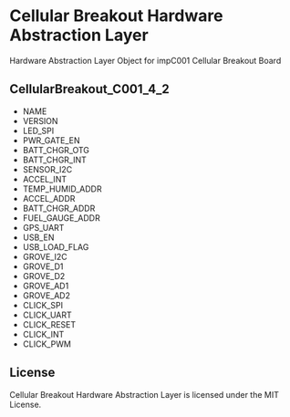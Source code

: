 # Cellular Breakout Hardware Abstraction Layer

Hardware Abstraction Layer Object for impC001 Cellular Breakout Board

## CellularBreakout_C001_4_2

* NAME
* VERSION
* LED_SPI
* PWR_GATE_EN
* BATT_CHGR_OTG
* BATT_CHGR_INT
* SENSOR_I2C
* ACCEL_INT
* TEMP_HUMID_ADDR
* ACCEL_ADDR
* BATT_CHGR_ADDR
* FUEL_GAUGE_ADDR
* GPS_UART
* USB_EN
* USB_LOAD_FLAG
* GROVE_I2C
* GROVE_D1
* GROVE_D2
* GROVE_AD1
* GROVE_AD2
* CLICK_SPI
* CLICK_UART
* CLICK_RESET
* CLICK_INT
* CLICK_PWM

## License

Cellular Breakout Hardware Abstraction Layer is licensed under the MIT License.
